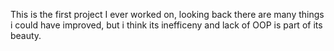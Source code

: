 This is the first project I ever worked on, looking back there are many things i could have improved, but i think its inefficeny and lack of OOP is part of its beauty.
